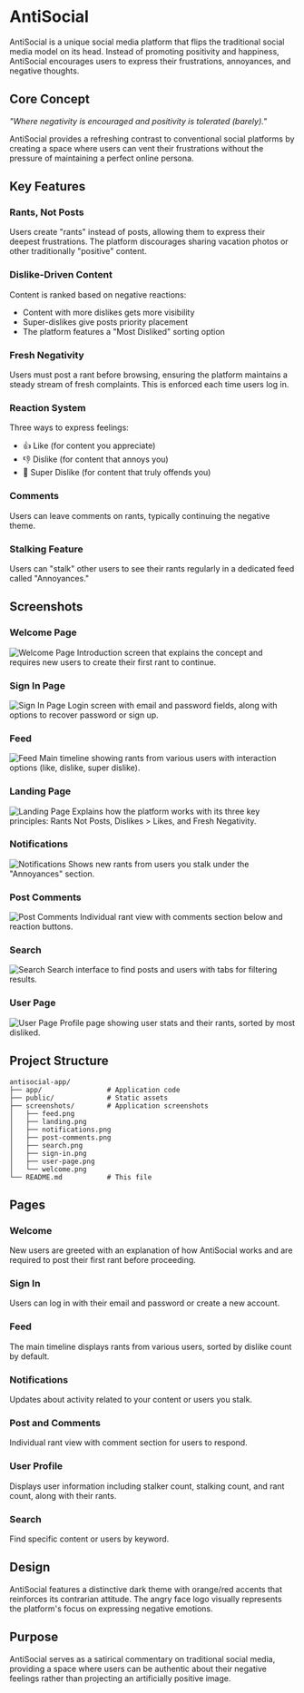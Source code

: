 # AntiSocial

AntiSocial is a unique social media platform that flips the traditional social media model on its head. Instead of promoting positivity and happiness, AntiSocial encourages users to express their frustrations, annoyances, and negative thoughts.

## Core Concept

*"Where negativity is encouraged and positivity is tolerated (barely)."*

AntiSocial provides a refreshing contrast to conventional social platforms by creating a space where users can vent their frustrations without the pressure of maintaining a perfect online persona.

## Key Features

### Rants, Not Posts
Users create "rants" instead of posts, allowing them to express their deepest frustrations. The platform discourages sharing vacation photos or other traditionally "positive" content.

### Dislike-Driven Content
Content is ranked based on negative reactions:
- Content with more dislikes gets more visibility
- Super-dislikes give posts priority placement
- The platform features a "Most Disliked" sorting option

### Fresh Negativity
Users must post a rant before browsing, ensuring the platform maintains a steady stream of fresh complaints. This is enforced each time users log in.

### Reaction System
Three ways to express feelings:
- 👍 Like (for content you appreciate)
- 👎 Dislike (for content that annoys you)
- 🖕 Super Dislike (for content that truly offends you)

### Comments
Users can leave comments on rants, typically continuing the negative theme.

### Stalking Feature
Users can "stalk" other users to see their rants regularly in a dedicated feed called "Annoyances."

## Screenshots

### Welcome Page
![Welcome Page](screenshots/welcome.png)
Introduction screen that explains the concept and requires new users to create their first rant to continue.

### Sign In Page
![Sign In Page](screenshots/sign-in.png)
Login screen with email and password fields, along with options to recover password or sign up.

### Feed
![Feed](screenshots/feed.png)
Main timeline showing rants from various users with interaction options (like, dislike, super dislike).

### Landing Page
![Landing Page](screenshots/landing.png)
Explains how the platform works with its three key principles: Rants Not Posts, Dislikes > Likes, and Fresh Negativity.

### Notifications
![Notifications](screenshots/notifications.png)
Shows new rants from users you stalk under the "Annoyances" section.

### Post Comments
![Post Comments](screenshots/post-comments.png)
Individual rant view with comments section below and reaction buttons.

### Search
![Search](screenshots/search.png)
Search interface to find posts and users with tabs for filtering results.

### User Page
![User Page](screenshots/user-page.png)
Profile page showing user stats and their rants, sorted by most disliked.

## Project Structure

```
antisocial-app/
├── app/                # Application code
├── public/             # Static assets
├── screenshots/        # Application screenshots
│   ├── feed.png
│   ├── landing.png
│   ├── notifications.png
│   ├── post-comments.png
│   ├── search.png
│   ├── sign-in.png
│   ├── user-page.png
│   └── welcome.png
└── README.md           # This file
```

## Pages

### Welcome
New users are greeted with an explanation of how AntiSocial works and are required to post their first rant before proceeding.

### Sign In
Users can log in with their email and password or create a new account.

### Feed
The main timeline displays rants from various users, sorted by dislike count by default.

### Notifications
Updates about activity related to your content or users you stalk.

### Post and Comments
Individual rant view with comment section for users to respond.

### User Profile
Displays user information including stalker count, stalking count, and rant count, along with their rants.

### Search
Find specific content or users by keyword.

## Design

AntiSocial features a distinctive dark theme with orange/red accents that reinforces its contrarian attitude. The angry face logo visually represents the platform's focus on expressing negative emotions.

## Purpose

AntiSocial serves as a satirical commentary on traditional social media, providing a space where users can be authentic about their negative feelings rather than projecting an artificially positive image. 